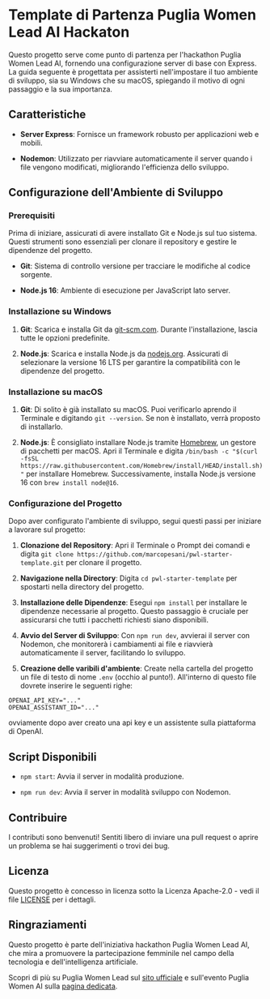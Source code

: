 
#  Template di Partenza Puglia Women Lead AI Hackaton

  

Questo progetto serve come punto di partenza per l'hackathon Puglia Women Lead AI, fornendo una configurazione server di base con Express. La guida seguente è progettata per assisterti nell'impostare il tuo ambiente di sviluppo, sia su Windows che su macOS, spiegando il motivo di ogni passaggio e la sua importanza.

  

##  Caratteristiche

  

-  **Server Express**: Fornisce un framework robusto per applicazioni web e mobili.

-  **Nodemon**: Utilizzato per riavviare automaticamente il server quando i file vengono modificati, migliorando l'efficienza dello sviluppo.

  

##  Configurazione dell'Ambiente di Sviluppo

  

###  Prerequisiti

  

Prima di iniziare, assicurati di avere installato Git e Node.js sul tuo sistema. Questi strumenti sono essenziali per clonare il repository e gestire le dipendenze del progetto.

  

-  **Git**: Sistema di controllo versione per tracciare le modifiche al codice sorgente.

-  **Node.js 16**: Ambiente di esecuzione per JavaScript lato server.

  

###  Installazione su Windows

  

1.  **Git**: Scarica e installa Git da [git-scm.com](https://git-scm.com/). Durante l'installazione, lascia tutte le opzioni predefinite.

2.  **Node.js**: Scarica e installa Node.js da [nodejs.org](https://nodejs.org/). Assicurati di selezionare la versione 16 LTS per garantire la compatibilità con le dipendenze del progetto.

  

###  Installazione su macOS

  

1.  **Git**: Di solito è già installato su macOS. Puoi verificarlo aprendo il Terminale e digitando `git --version`. Se non è installato, verrà proposto di installarlo.

2.  **Node.js**: È consigliato installare Node.js tramite [Homebrew](https://brew.sh/), un gestore di pacchetti per macOS. Apri il Terminale e digita `/bin/bash -c "$(curl -fsSL https://raw.githubusercontent.com/Homebrew/install/HEAD/install.sh)"` per installare Homebrew. Successivamente, installa Node.js versione 16 con `brew install node@16`.

  

###  Configurazione del Progetto

  

Dopo aver configurato l'ambiente di sviluppo, segui questi passi per iniziare a lavorare sul progetto:

  

1.  **Clonazione del Repository**: Apri il Terminale o Prompt dei comandi e digita `git clone https://github.com/marcopesani/pwl-starter-template.git` per clonare il progetto.

2.  **Navigazione nella Directory**: Digita `cd pwl-starter-template` per spostarti nella directory del progetto.

3.  **Installazione delle Dipendenze**: Esegui `npm install` per installare le dipendenze necessarie al progetto. Questo passaggio è cruciale per assicurarsi che tutti i pacchetti richiesti siano disponibili.

4.  **Avvio del Server di Sviluppo**: Con `npm run dev`, avvierai il server con Nodemon, che monitorerà i cambiamenti ai file e riavvierà automaticamente il server, facilitando lo sviluppo.

5.  **Creazione delle varibili d'ambiente**: Create nella cartella del progetto un file di testo di nome `.env` (occhio al punto!). All'interno di questo file dovrete inserire le seguenti righe:

```
OPENAI_API_KEY="..."
OPENAI_ASSISTANT_ID="..."
```
  ovviamente dopo aver creato una api key e un assistente sulla piattaforma di OpenAI.
  

##  Script Disponibili

  

-  `npm start`: Avvia il server in modalità produzione.

-  `npm run dev`: Avvia il server in modalità sviluppo con Nodemon.

  

##  Contribuire

  

I contributi sono benvenuti! Sentiti libero di inviare una pull request o aprire un problema se hai suggerimenti o trovi dei bug.

  

##  Licenza

  

Questo progetto è concesso in licenza sotto la Licenza Apache-2.0 - vedi il file [LICENSE](LICENSE) per i dettagli.

  

##  Ringraziamenti

  

Questo progetto è parte dell'iniziativa hackathon Puglia Women Lead AI, che mira a promuovere la partecipazione femminile nel campo della tecnologia e dell'intelligenza artificiale.

  

Scopri di più su Puglia Women Lead sul [sito ufficiale](https://pugliawomenlead.com/) e sull'evento Puglia Women AI sulla [pagina dedicata](https://pugliawomenlead.com/prodotto/puglia-women-ai/).